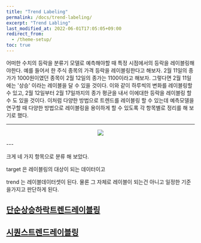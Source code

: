 ```yaml
---
title: "Trend Labeling"
permalink: /docs/trend-labeling/
excerpt: "Trend Labling"
last_modified_at: 2022-06-01T17:05:05+09:00
redirect_from:
  - /theme-setup/
toc: true
---
```


어떠한 수치의 등락을 분류기 모델로 예측해야할 때 특정 시점에서의 등락을 레이블링해야한다.
예를 들어서 한 주식 종목의 가격 등락을 레이블링한다고 해보자.
2월 11일의 종가가 1000원이였던 종목이 2월 12일의 종가는 1100이라고 해보자.
그렇다면 2월 11일에는 '상승' 이라는 레이블을 달 수 있을 것이다.
이와 같이 하루씩의 변화를 레이블링할 수 있고, 2월 12일부터 2월 17일까지의 종가 평균을 내서 이에대한 등락을 레이블링 할 수 도 있을 것이다.
이처럼 다양한 방법으로 트렌드를 레이블링 할 수 있는데 예측모델을 연구할 때 다양한 방법으로 레이블링을 용이하게 할 수 있도록 각 항목별로 정리를 해 보기로 했다.

---
<p align="center"><img src="{{site.url}}/assets/images/trend_labeling.jpg"></p>
---

크게 네 가지 항목으로 분류 해 보았다.

target 은 레이블링의 대상이 되는 데이터이고

trend 는 레이블데이터셋이 된다. 물론 그 자체로 레이블이 되는건 아니고 일정한 기준을가지고 판단하게 된다.

## [단순상승하락트렌드레이블링](/posts/20211014_1/)

## [시퀀스트렌드레이블링](/posts/20220331_1)